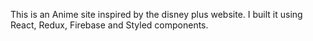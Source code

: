 This is an Anime site inspired by the disney plus website. I built it using React, Redux, Firebase and Styled components.
